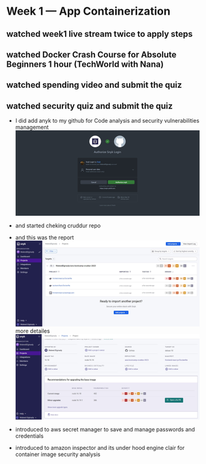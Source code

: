 # Week 1 — App Containerization
## watched week1 live stream twice to apply steps
## watched Docker Crash Course for Absolute Beginners  1 hour (TechWorld with Nana)
## watched spending video and submit the quiz
## watched security quiz and submit the quiz
- I did add anyk to my github for Code analysis and security vulnerabilities management
![follow adding snyk steps](assets/add%20snyk%20to%20GitHub.jpg)

- and started cheking cruddur repo
- and this was the report
![snyk results](assets/checked%20crudder%20repo%20with%20snyk.jpg)
more detailes
![more detailes about vulnerabilities ](assets/synk%20report%20detailes%20of%20vulnerabilities.jpg)
- introduced to aws secret manager to save and manage passwords and credentials 
- introduced to amazon inspector and its under hood engine clair for container image security analysis
